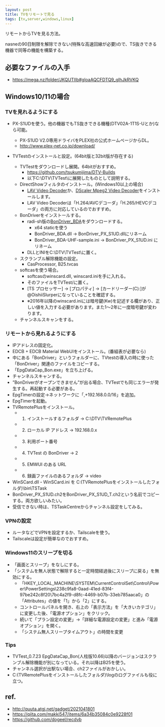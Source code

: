 ```yaml
---
layout: post
title: TVをリモートで見る
tags: [tv,server,windows,linux]
---
```


リモートからTVを見る方法。

nasneの90日制限を解除できない(特殊な高速回線が必要)ので、TS抜きできる機器で同等の機能を構築する。

## 必要なファイルの入手

* https://mega.nz/folder/JKQUTIIb#gloaAQCFDTQ9_gIhJkRVKQ

## Windows10/11の場合
### TVを見れるようにする

* PX-S1UDを使う。他の機器でもTS抜きできる機種(DTV02A-1T1S-Uとか)なら可能。
  * PX-S1UD V2.0専用ドライバをPLEX社の公式ホームページからDL。
  * http://www.plex-net.co.jp/download/

* TVTestのインストールと設定。(64bit版と32bit版が存在する)
  * TVTestをダウンロードし展開。64bitがおすすめ。
    * https://github.com/tsukumijima/DTV-Builds
    * 以下C:\DTV\TVTest\に展開したものとして説明する。
  * DirectShowフィルタのインストール。(Windows10以上の場合)
    * [LAV Video Decoder](https://github.com/Nevcairiel/LAVFilters/releases)か、[DScaler Mpeg2 Video Decoder](https://www.free-codecs.com/download/dscaler_mpeg_filters.htm)をインストールします。
    * LAV Video Decoderは「H.264/AVCデコーダ」「H.265/HEVCデコーダ」の両方に対応しているのでおすすめ。
  * BonDriverをインストールする。
    * radi-sh版の[BonDriver_BDA](https://github.com/radi-sh/BonDriver_BDA/releases)をダウンロードする。
      * x64 staticを使う
      * BonDriver_BDA.dll → BonDriver_PX_S1UD.dllにリネーム
      * BonDriver_BDA-UHF-sample.ini → BonDriver_PX_S1UD.ini にリネーム
    * DLLとINIをC:\DTV\TVTest\に置く。
  * スクランブル解除機能の設定。
    * CasProcessor, B25.tvcas
  * softcasを使う場合。
    * softcasのwinscard.dll, winscard.iniを手に入れる。
    * そのファイルをTVTest/に置く。
    *  [TS プロセッサー] → [プロパティ] → [カードリーダー(C):]が@OishiiSlurperになっていることを確認する。
    * ※2016年以降のwinscard.iniには暗号鍵(Kw)を記述する欄があり、正しい値を入力する必要があります。また1～2年に一度暗号鍵が変わります。
  * チャンネルスキャンをする。

### リモートから見れるようにする

* IPアドレスの固定化。
* EDCB + EDCB Material WebUIをインストール。(番組表が必要なら)
 * 中にある「BonDriver」というフォルダーに、TVtestの導入の時に使った「BonDriver」関連のファイルをコピーする。
 * 「EpgDataCap_Bon.exe」を立ち上げる。
 * チャンネルスキャンする。
 * ”BonDriverがオープンできません”が出る場合、TVTestでも同じエラーが発生する。再起動する必要がある。
 * EpgTimerの設定→ネットワークに「,+192.168.0.0/16」を追加。
 * EpgTimerを起動。
* TVRemotePlusをインストール。
  * 1. インストールするフォルダ → C:\DTV\TVRemotePlus
  * 2. ローカル IP アドレス → 192.168.0.x
  * 3. 利用ポート番号
  * 4. TVTest の BonDriver → 2
  * 5. EMWUI のある URL
  * 6. 録画ファイルのあるフォルダ → video
 * WinSCard.dll・WinSCard.ini を C:\(TVRemotePlusをインストールしたフォルダ)\bin\TSTask
 * BonDriver_PX_S1UD.ch2をBonDriver_PX_S1UD_T.ch2という名前でコピーする。両方欲しいみたい。
 * 受信できない時は、TSTaskCentreからチャンネル設定をしてみる。

### VPNの設定

* ルータなどでVPNを設定するか、Tailscaleを使う。
* Tailscaleは設定が簡単なのでおすすめ。

### Windows11のスリープを切る

* 「画面とスリープ」をなしにする。
* 「システムを無人状態で解除すると一定時間経過後にスリープに戻る」を無効にする。
  * 「HKEY_LOCAL_MACHINE\SYSTEM\CurrentControlSet\Control\Power\PowerSettings\238c9fa8-0aad-41ed-83f4-97be242c8f20\7bc4a2f9-d8fc-4469-b07b-33eb785aaca0」の「Attributes」の値を「1」から「2」にする。
  * コントロールパネルを開き、右上の「表示方法」を「大きいカテゴリ」に変更した後、「電源オプション」をクリック。
  * 続いて「プラン設定の変更」→「詳細な電源設定の変更」と進み「電源オプション」を開く。
  * 「システム無人スリープタイムアウト」の時間を変更

### Tips

* TVTest_0.7.23 EpgDataCap_Bon(人柱版10.66)以降のバージョンはスクランブル解除機能が別になっている。それ以降はB25を使う。
* チャンネル選択が出駅ない場合、ch2ファイルがおかしい。
* C:\(TVRemotePlusをインストールしたフォルダ)\logのログファイルも役に立つ。

## ref.

* http://quuta.atgj.net/gadget/2021041801
* https://qiita.com/makki547/items/6a34b35084c0e9228f01
* https://github.com/dogeel/recdvb
